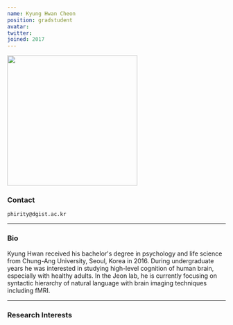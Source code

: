 ```yaml
---
name: Kyung Hwan Cheon
position: gradstudent
avatar:
twitter:
joined: 2017
---
```


<img width="300" src="{{site.baseurl}}/images/people/{{page.avatar}}" data-action="zoom">

### Contact

<i class="fa fa-envelope-o"></i>  `phirity@dgist.ac.kr`<br>
<!-- 
<i class="fa fa-building"></i> RIC 1481 <br>
<i class="fa fa-bar-chart"></i> [google scholar](https://scholar.google.com/citations?user=GW6D4ZIAAAAJ&hl=en) <br>
 [ari-benjamin.com](http://ari-benjamin.com)
 -->
<hr>

### Bio

Kyung Hwan received his bachelor's degree in psychology and life science from Chung-Ang University, Seoul, Korea in 2016. During undergraduate years he was interested in studying high-level cognition of human brain, especially with healthy adults. In the Jeon lab, he is currently focusing on syntactic hierarchy of natural language with brain imaging techniques including fMRI.

<hr>

### Research Interests
<!--
What does deep learning have to say about how the brain works? (How does deep learning work?) What is the most fruitful and insightful way to conceptualize the brain?
-->
